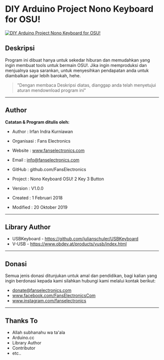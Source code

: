 # DIY Arduino Project Nono Keyboard for OSU!

[![DIY Arduino Project Nono Keyboard for OSU!](https://i1.wp.com/www.fanselectronics.com/wp-content/uploads/2020/04/osu-gameplay.jpg?resize=1024%2C576&ssl=1)](https://www.fanselectronics.com/2020/04/19/membuat-diy-nano…d-untuk-game-osu/ "DIY Arduino Project Nono Keyboard for OSU!")

## Deskripsi
Program ini dibuat hanya untuk sekedar hiburan dan memudahkan yang ingin membuat tools untuk bermain OSU!. Jika ingin memproduksi dan menjualnya saya sarankan, untuk menyesihkan pendapatan anda untuk diambalkan agar lebih barokah, hehe.

>"Dengan membaca Deskripsi diatas, dianggap anda telah menyetujui aturan mendownload program ini"

---
## Author
**Catatan & Program ditulis oleh:**
- Author      : Irfan Indra Kurniawan
- Organisasi  : Fans Electronics
- Website     : www.fanselectronics.com
- Email       : info@fanselectronics.com
- GitHub      : github.com/FansElectronics

- Project     : Nono Keyboard OSU! 2 Key 3 Button
- Version     : V1.0.0
- Created     : 1 Februari 2018
- Modified    : 20 Oktober 2019 

---
## Library Author
- USBKeyboard - https://github.com/julianschuler/USBKeyboard
- V-USB - https://www.obdev.at/products/vusb/index.html

---
## Donasi
Semua jenis donasi ditunjukan untuk amal dan pendidikan, bagi kalian yang ingin berdonasi kepada kami silahkan hubungi kami melalui kontak berikut:
- donate@fanselectronics.com
- www.facebook.com/FansElectronicsCom
- www.instagram.com/fanselectronics

---
## Thanks To
- Allah subhanahu wa ta'ala
- Arduino.cc
- Library Author
- Contributor
- etc..
